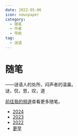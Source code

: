 ```yaml
---
date: 2022-05-06
icon: newspaper
category:
  - 随笔
  - 作者
  - 导航
tag:
  - 谜语
---
```


# 随笔

<div class="subtitle">——谜语人的处所，闷声者的温巢。</div>
<div class="subtitle">谜，侃，思，叹，道</div>

[前往我的频道](https://t.me/withabsolutex)查看更多随笔。

- [2024](./2024.md)
- [2023](./2023.md)
- [2022](./2022.md)
- [更早](./earlier.md)
